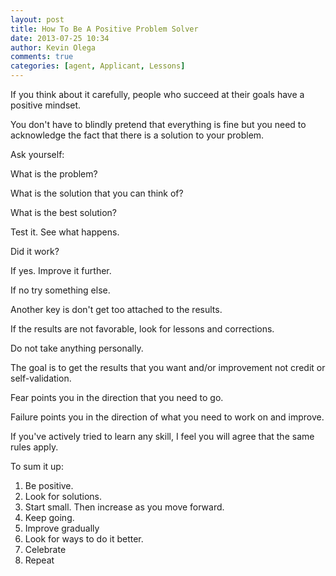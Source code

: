 ```yaml
---
layout: post
title: How To Be A Positive Problem Solver
date: 2013-07-25 10:34
author: Kevin Olega
comments: true
categories: [agent, Applicant, Lessons]
---
```

If you think about it carefully, people who succeed at their goals have a positive mindset.

You don't have to blindly pretend that everything is fine but you need to acknowledge the fact that there is a solution to your problem.

Ask yourself:

What is the problem?

What is the solution that you can think of?

What is the best solution?

Test it. See what happens.

Did it work?

If yes. Improve it further. 

If no try something else.

Another key is don't get too attached to the results.

If the results are not favorable, look for lessons and corrections.

Do not take anything personally. 

The goal is to get the results that you want and/or improvement not credit or self-validation.

Fear points you in the direction that you need to go. 

Failure points you in the direction of what you need to work on and improve.

If you've actively tried to learn any skill, I feel you will agree that the same rules apply.

To sum it up:

1.  Be positive.
2.  Look for solutions.
3.  Start small. Then increase as you move forward.
4.  Keep going.
5.  Improve gradually
6.  Look for ways to do it better.
7.  Celebrate
8.  Repeat
